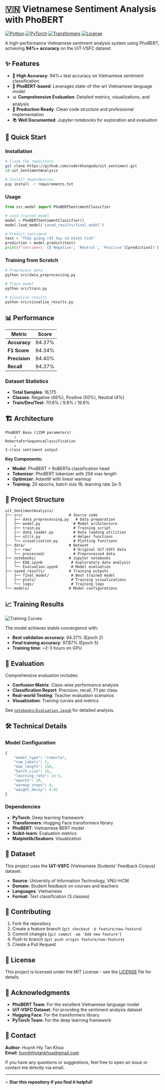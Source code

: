 # 🇻🇳 Vietnamese Sentiment Analysis with PhoBERT

[![Python](https://img.shields.io/badge/Python-3.8%2B-blue.svg)](https://python.org)
[![PyTorch](https://img.shields.io/badge/PyTorch-2.1.0-red.svg)](https://pytorch.org)
[![Transformers](https://img.shields.io/badge/🤗%20Transformers-4.35.0-yellow.svg)](https://huggingface.co/transformers)
[![License](https://img.shields.io/badge/License-MIT-green.svg)](LICENSE)

A high-performance Vietnamese sentiment analysis system using PhoBERT, achieving **94%+ accuracy** on the UiT-VSFC dataset.

## ✨ Features

- 🎯 **High Accuracy**: 94%+ test accuracy on Vietnamese sentiment classification
- 🚀 **PhoBERT-based**: Leverages state-of-the-art Vietnamese language model
- 📊 **Comprehensive Evaluation**: Detailed metrics, visualizations, and analysis
- 🔧 **Production Ready**: Clean code structure and professional implementation
- 📚 **Well Documented**: Jupyter notebooks for exploration and evaluation

## 🚀 Quick Start

### Installation

```bash
# Clone the repository
git clone https://github.com/coderkhongodo/uit_sentiment.git
cd uit_SentimentAnalysis

# Install dependencies
pip install -r requirements.txt
```

### Usage

```python
from src.model import PhoBERTSentimentClassifier

# Load trained model
model = PhoBERTSentimentClassifier()
model.load_model('saved_results/final_model')

# Predict sentiment
text = "Thầy giảng rất hay và nhiệt tình"
prediction = model.predict(text)
print(f"Sentiment: {['Negative', 'Neutral', 'Positive'][prediction]}")
```

### Training from Scratch

```bash
# Preprocess data
python src/data_preprocessing.py

# Train model
python src/train.py

# Visualize results
python src/visualize_results.py
```

## 📊 Performance

| Metric | Score |
|--------|-------|
| **Accuracy** | 94.37% |
| **F1 Score** | 94.34% |
| **Precision** | 94.40% |
| **Recall** | 94.37% |

### Dataset Statistics
- **Total Samples**: 16,175
- **Classes**: Negative (46%), Positive (50%), Neutral (4%)
- **Train/Dev/Test**: 70.6% / 9.8% / 19.6%

## 🏗️ Architecture

```
PhoBERT Base (135M parameters)
    ↓
RobertaForSequenceClassification
    ↓
3-class sentiment output
```

**Key Components:**
- **Model**: PhoBERT + RoBERTa classification head
- **Tokenizer**: PhoBERT tokenizer with 256 max length
- **Optimizer**: AdamW with linear warmup
- **Training**: 20 epochs, batch size 16, learning rate 2e-5

## 📁 Project Structure

```
uit_SentimentAnalysis/
├── src/                     # Source code
│   ├── data_preprocessing.py   # Data preparation
│   ├── model.py               # Model architecture
│   ├── train.py               # Training script
│   ├── data_loader.py         # Data loading utilities
│   ├── utils.py               # Helper functions
│   └── visualization.py       # Plotting functions
├── data/                    # Dataset
│   ├── raw/                   # Original UiT-VSFC data
│   └── processed/             # Preprocessed data
├── notebooks/               # Jupyter notebooks
│   ├── EDA.ipynb             # Exploratory data analysis
│   └── Evaluation.ipynb      # Model evaluation
├── saved_results/           # Training outputs
│   ├── final_model/          # Best trained model
│   ├── plots/                # Training visualizations
│   └── logs/                 # Training logs
└── models/                  # Model configurations
```

## 📈 Training Results

![Training Curves](saved_results/plots/training_curves.png)

The model achieves stable convergence with:
- **Best validation accuracy**: 94.37% (Epoch 2)
- **Final training accuracy**: 97.87% (Epoch 5)
- **Training time**: ~2-3 hours on GPU

## 🔬 Evaluation

Comprehensive evaluation includes:
- **Confusion Matrix**: Class-wise performance analysis
- **Classification Report**: Precision, recall, F1 per class
- **Real-world Testing**: Teacher evaluation scenarios
- **Visualization**: Training curves and metrics

See [`notebooks/Evaluation.ipynb`](notebooks/Evaluation.ipynb) for detailed analysis.

## 🛠️ Technical Details

### Model Configuration
```python
{
    "model_type": "roberta",
    "num_labels": 3,
    "max_length": 256,
    "batch_size": 16,
    "learning_rate": 2e-5,
    "epochs": 20,
    "warmup_steps": 0,
    "weight_decay": 0.01
}
```

### Dependencies
- **PyTorch**: Deep learning framework
- **Transformers**: Hugging Face transformers library
- **PhoBERT**: Vietnamese BERT model
- **Scikit-learn**: Evaluation metrics
- **Matplotlib/Seaborn**: Visualization

## 📝 Dataset

This project uses the **UiT-VSFC** (Vietnamese Students' Feedback Corpus) dataset:
- **Source**: University of Information Technology, VNU-HCM
- **Domain**: Student feedback on courses and teachers
- **Languages**: Vietnamese
- **Format**: Text classification (3 classes)

## 🤝 Contributing

1. Fork the repository
2. Create a feature branch (`git checkout -b feature/new-feature`)
3. Commit changes (`git commit -am 'Add new feature'`)
4. Push to branch (`git push origin feature/new-feature`)
5. Create a Pull Request

## 📄 License

This project is licensed under the MIT License - see the [LICENSE](LICENSE) file for details.

## 🙏 Acknowledgments

- **PhoBERT Team**: For the excellent Vietnamese language model
- **UiT-VSFC Dataset**: For providing the sentiment analysis dataset
- **Hugging Face**: For the transformers library
- **PyTorch Team**: For the deep learning framework

## 📧 Contact

**Author**: Huynh Hly Tan Khoa  
**Email**: [huynhhlytankhoa@gmail.com](mailto:huynhhlytankhoa@gmail.com)

If you have any questions or suggestions, feel free to open an issue or contact me directly via email.

---

⭐ **Star this repository if you find it helpful!** 